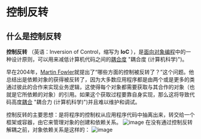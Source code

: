# 控制反转

## 什么是控制反转

**控制反转** （英语：Inversion of Control，缩写为 **IoC** ），是[面向对象编程](https://zh.wikipedia.org/wiki/%E9%9D%A2%E5%90%91%E5%AF%B9%E8%B1%A1%E7%BC%96%E7%A8%8B "面向对象编程")中的一种设计原则，可以用来减低计算机代码之间的[耦合度](https://zh.wikipedia.org/wiki/%E8%80%A6%E5%90%88%E5%BA%A6_(%E8%A8%88%E7%AE%97%E6%A9%9F%E7%A7%91%E5%AD%B8)) "耦合度 (计算机科学)")。

早在2004年，[Martin Fowler](https://zh.wikipedia.org/wiki/Martin_Fowler "Martin Fowler")就提出了“哪些方面的控制被反转了？”这个问题。他总结出是依赖对象的获得被反转了，因为大多数应用程序都是由两个或是更多的类通过彼此的合作来实现业务逻辑，这使得每个对象都需要获取与其合作的对象（也就是它所依赖的对象）的引用。如果这个获取过程要靠自身实现，那么这将导致代码高度[耦合](https://zh.wikipedia.org/wiki/%E8%80%A6%E5%90%88%E5%8A%9B_(%E8%A8%88%E7%AE%97%E6%A9%9F%E7%A7%91%E5%AD%B8)) "耦合力 (计算机科学)")并且难以维护和调试。

控制反转的主要思想：是将程序的控制权从应用程序代码中抽离出来，转交给一个框架或容器，由它来管理对象的创建和依赖关系。
![image](https://github.com/AdamLambet/knowledge-blog/assets/42317616/1d0f5732-9444-4793-97fc-c0c79b4cefd7)
在没有通过控制反转解耦之前，对象依赖关系是这样的：
![image](https://github.com/AdamLambet/knowledge-blog/assets/42317616/ae458a28-7f6e-4c5a-bbbb-381b3b2816f9)

